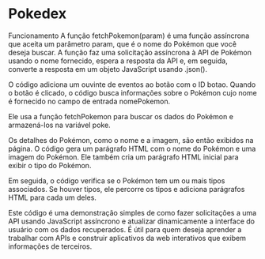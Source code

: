 # Pokedex

Funcionamento
A função fetchPokemon(param) é uma função assíncrona que aceita um parâmetro param, que é o nome do Pokémon que você deseja buscar. A função faz uma solicitação assíncrona à API de Pokémon usando o nome fornecido, espera a resposta da API e, em seguida, converte a resposta em um objeto JavaScript usando .json().

O código adiciona um ouvinte de eventos ao botão com o ID botao. Quando o botão é clicado, o código busca informações sobre o Pokémon cujo nome é fornecido no campo de entrada nomePokemon.

Ele usa a função fetchPokemon para buscar os dados do Pokémon e armazená-los na variável poke.

Os detalhes do Pokémon, como o nome e a imagem, são então exibidos na página. O código gera um parágrafo HTML com o nome do Pokémon e uma imagem do Pokémon. Ele também cria um parágrafo HTML inicial para exibir o tipo do Pokémon.

Em seguida, o código verifica se o Pokémon tem um ou mais tipos associados. Se houver tipos, ele percorre os tipos e adiciona parágrafos HTML para cada um deles.

Este código é uma demonstração simples de como fazer solicitações a uma API usando JavaScript assíncrono e atualizar dinamicamente a interface do usuário com os dados recuperados. É útil para quem deseja aprender a trabalhar com APIs e construir aplicativos da web interativos que exibem informações de terceiros.

